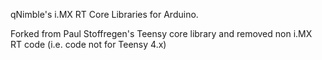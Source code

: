 qNimble's i.MX RT Core Libraries  for Arduino.

Forked from Paul Stoffregen's Teensy core library and removed non i.MX RT code (i.e. code not for Teensy 4.x)
